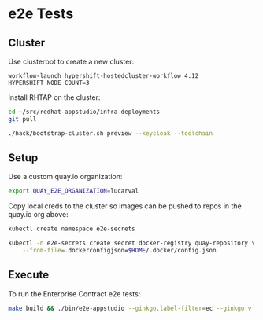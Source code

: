# e2e Tests

## Cluster

Use clusterbot to create a new cluster:

```text
workflow-launch hypershift-hostedcluster-workflow 4.12 HYPERSHIFT_NODE_COUNT=3
```

Install RHTAP on the cluster:

```bash
cd ~/src/redhat-appstudio/infra-deployments
git pull

./hack/bootstrap-cluster.sh preview --keycloak --toolchain
```

## Setup

Use a custom quay.io organization:

```bash
export QUAY_E2E_ORGANIZATION=lucarval
```

Copy local creds to the cluster so images can be pushed to repos
in the quay.io org above:

```bash
kubectl create namespace e2e-secrets

kubectl -n e2e-secrets create secret docker-registry quay-repository \
    --from-file=.dockerconfigjson=$HOME/.docker/config.json
```

## Execute

To run the Enterprise Contract e2e tests:

```bash
make build && ./bin/e2e-appstudio --ginkgo.label-filter=ec --ginkgo.v
```

